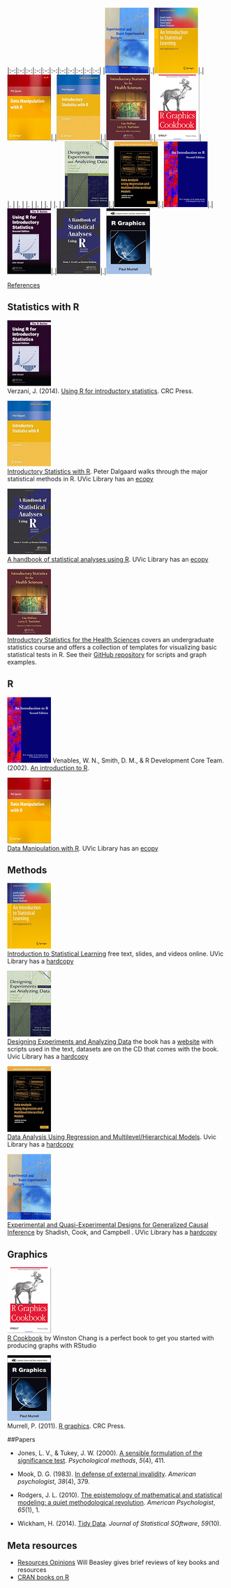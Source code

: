 
|:-:|:-:|:-:|:-:|:-:|:-:|:-:|:-:|:-:|:-:|:-:|
|[![Shadish](./materials/texts/images/shadish.png)]()|.|[![James](./materials/texts/images/james.png)]()|.|[![Spector](./materials/texts/images/spector.png)]()|.|[![Dalgaard](./materials/texts/images/dalgaard.png)]()|.|[![Deshea](./materials/texts/images/deshea.png)]()|.|[![R Cookbook](./materials/texts/images/chang.png)]()|  
|. | |. | |. | |. | |. | |. |
|[![Maxwell & Delaney](./materials/texts/images/maxwell.png)]()|.|[![Gelman & Hill](./materials/texts/images/gelman.png)]()|.|[![Venables](./materials/texts/images/venables.png)]()|.|[![Verzani](./materials/texts/images/verzani.png)]()|.|[![Everitt](./materials/texts/images/everitt.png)]()|.|[![Murrell](./materials/texts/images/murrell.png)]()|  


[References](./references.md)


## Statistics with R

[![Verzani](./materials/texts/images/verzani.png)](https://www.crcpress.com/Using-R-for-Introductory-Statistics-Second-Edition/Verzani/9781466590731)   
Verzani, J. (2014). [Using R for introductory statistics](https://cran.r-project.org/doc/contrib/Verzani-SimpleR.pdf). CRC Press.

[![Dalgaard](./materials/texts/images/dalgaard.png)](http://www.springer.com/us/book/9780387790534)   
[Introductory Statistics with R](http://down.cenet.org.cn/upfile/28/200612374427146.pdf). Peter Dalgaard walks through the major statistical methods in R. UVic Library has an [ecopy](http://link.springer.com.ezproxy.library.uvic.ca/book/10.1007%2F978-0-387-79054-1)

[![Everitt](./materials/texts/images/everitt.png)](http://www.amazon.com/Handbook-Statistical-Analyses-Using-Second/dp/1420079336/ref=sr_1_2?ie=UTF8&qid=1435986045&sr=8-2&keywords=A+Handbook+of+Statistical+Analyses+Using+R&pebp=1435986048108&perid=177DZ3S2R9QC4EQ6H5TD)   
[A handbook of statistical analyses using R](http://xa.yimg.com/kq/groups/16412409/783160322/name/A%2BHandbook%2Bof%2BStatistical%2BAnalyses%2BUsing%2BR.pdf). UVic Library has an [ecopy](http://voyager.library.uvic.ca/vwebv/holdingsInfo?bibId=1551977
)  

[![Deshea](./materials/texts/images/deshea.png)](http://www.amazon.com/Introductory-Statistics-Health-Sciences-DeShea/dp/1466565330/ref=sr_1_1?ie=UTF8&qid=1435986355&sr=8-1&keywords=Introductory+Statistics+for+the+Health+Sciences&pebp=1435986356585&perid=14VVYKK768NKSE8AB6RE)     
[Introductory Statistics for the Health Sciences](http://desheastats.com/) covers an undergraduate statistics course and offers a collection of templates for visualizing basic statistical tests in R. See their [GitHub repository](https://github.com/OuhscBbmc/DeSheaToothakerIntroStats) for scripts and graph examples.


## R
[![Venables](./materials/texts/images/venables.png)](http://www.ms.uky.edu/~molzon/courses/ma320/R/Introduction-to-R.pdf)
Venables, W. N., Smith, D. M., & R Development Core Team. (2002). [An introduction to R](http://www.ms.uky.edu/~molzon/courses/ma320/R/Introduction-to-R.pdf).


[![Spector](./materials/texts/images/spector.png)](http://www.amazon.com/Data-Manipulation-R-Use/dp/0387747303/ref=sr_1_1?ie=UTF8&qid=1435985565&sr=8-1&keywords=data+manipulation+with+r&pebp=1435985565937&perid=09BPKFCSYR1GTK7HR0MC)   
[Data Manipulation with R](http://www.springer.com/us/book/9780387747309). UVic Library has an [ecopy](http://link.springer.com.ezproxy.library.uvic.ca/book/10.1007%2F978-0-387-74731-6)


## Methods 
[![ISL](./materials/texts/images/james.png)](http://www.amazon.com/Introduction-Statistical-Learning-Applications-Statistics/dp/1461471370/ref=sr_1_1?ie=UTF8&qid=1435938322&sr=8-1&keywords=introduction+to+statistical+learning)   
[Introduction to Statistical Learning](http://www-bcf.usc.edu/~gareth/ISL/) free text, slides, and videos online. UVic Library has a [hardcopy](http://voyager.library.uvic.ca/vwebv/holdingsInfo?bibId=3011282)


[![Maxwell & Delaney](./materials/texts/images/maxwell.png)](http://www.amazon.com/Designing-Experiments-Analyzing-Data-Perspective/dp/0805837183/ref=sr_1_1?ie=UTF8&qid=1435939865&sr=8-1&keywords=maxwell+and+delaney&pebp=1435939865576&perid=1FN4621XSDDF6FZ9EX2N)   
[Designing Experiments and Analyzing Data](http://www.designingexperiments.com/) the book has a [website](http://www.designingexperiments.com/) with  scripts used in the text, datasets are on the CD that comes with the book. Uvic Library has a [hardcopy](http://voyager.library.uvic.ca/vwebv/holdingsInfo?bibId=1337909)

[![Gelman & Hill](./materials/texts/images/gelman.png)](http://www.amazon.com/Analysis-Regression-Multilevel-Hierarchical-Models/dp/052168689X/ref=sr_1_1?ie=UTF8&qid=1435941155&sr=8-1&keywords=gelman+and+hill&pebp=1435941155428&perid=00K1D3Y3KKE3XF87ED1B)     
[Data Analysis Using Regression and Multilevel/Hierarchical Models](http://www-bcf.usc.edu/~gareth/ISL/). Uvic Library has a [hardcopy](http://voyager.library.uvic.ca/vwebv/holdingsInfo?bibId=1553520)

[![Shadish](./materials/texts/images/shadish.png)](http://www.amazon.com/Experimental-Quasi-Experimental-Designs-Generalized-Inference/dp/0395615569/ref=sr_1_1?ie=UTF8&qid=1435984771&sr=8-1&keywords=shadish+cook+and+campbell&pebp=1435984771016&perid=1DMRH03RWE7YCWQZE31Z)  
[Experimental and Quasi-Experimental Designs for Generalized Causal Inference](http://shop.oreilly.com/product/9780596809164.do) by Shadish, Cook, and Campbell . UVic Library has a [hardcopy](http://voyager.library.uvic.ca/vwebv/holdingsInfo?bibId=1328797)




## Graphics

[![R Cookbook](./materials/texts/images/chang.png)](http://www.amazon.ca/R-Graphics-Cookbook-Winston-Chang/dp/1449316956)   
[R Cookbook](http://shop.oreilly.com/product/9780596809164.do) by Winston Chang  is a perfect book to get you started with producing graphs with RStudio   


[![Murrell](./materials/texts/images/murrell.png)](https://www.stat.auckland.ac.nz/~paul/RG2e/)  
Murrell, P. (2011). [R graphics](http://www.e-reading.club/bookreader.php/137370/C486x_C06.pdf). CRC Press.




##Papers
 - Jones, L. V., & Tukey, J. W. (2000). [A sensible formulation of the significance test](http://forrest.psych.unc.edu/jones-tukey112399.html). *Psychological methods*, *5*(4), 411.
 
 - Mook, D. G. (1983). [In defense of external invalidity](http://www.vanderbilt.edu/psychological_sciences/graduate/programs/quantitative-methods/quantitative-content/mook_1983.pdf). *American psychologist*, *38*(4), 379.
 
- Rodgers, J. L. (2010). [The epistemology of mathematical and statistical modeling: a quiet methodological revolution](http://www.researchgate.net/profile/Joe_Rodgers/publication/40906532_The_epistemology_of_mathematical_and_statistical_modeling_a_quiet_methodological_revolution/links/546b68ae0cf2f5eb18091cbd.pdf). *American Psychologist*, *65*(1), 1.

- Wickham, H. (2014). [Tidy Data](http://www.jstatsoft.org/v59/i10/paper). *Journal of Statistical SOftware*, *59*(10). 


## Meta resources
- [Resources Opinions](https://github.com/OuhscBbmc/RedcapExamplesAndPatterns/blob/master/DocumentationGlobal/ResourcesOpinions.md)  Will Beasley gives  brief reviews of key books and resources    
- [CRAN books on R]()
